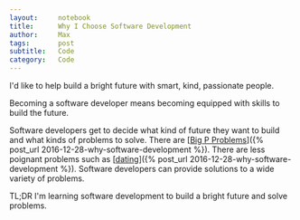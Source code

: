 ```yaml
---
layout:     notebook
title:      Why I Choose Software Development
author:     Max
tags: 		post
subtitle:   Code
category:   Code
---
```


I'd like to help build a bright future with smart, kind, passionate people. 

Becoming a software developer means becoming equipped with skills to build the future. 

Software developers get to decide what kind of future they want to build and what kinds of problems to solve. There are [<a href="https://miter.mit.edu/the-unexotic-underclass/">Big P Problems</a>]({% post_url 2016-12-28-why-software-development %}). There are less poignant problems such as [<a href="https://gotinder.com">dating</a>]({% post_url 2016-12-28-why-software-development %}). Software developers can provide solutions to a wide variety of problems. 

TL;DR I'm learning software development to build a bright future and solve problems. 

